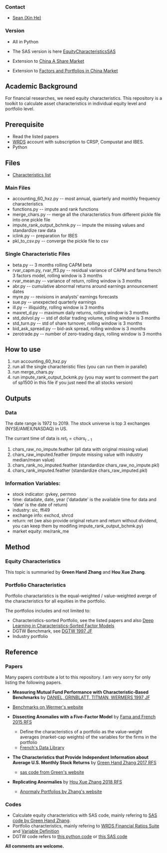 ### Contact

- [Sean (Xin He)](https://www.xinhesean.com)

### Version

- All in Python
- The SAS version is here [EquityCharacteristicsSAS](https://feng-cityuhk.github.io/EquityCharacteristicsSAS/)

- Extension to [China A Share Market](https://github.com/Quantactix/ChinaAShareEquityCharacteristics)
- Extension to [Factors and Portfolios in China Market](https://github.com/mlfina/China-A-Sort)

## Academic Background

For financial researches, we need equity characteristics. This repository is a toolkit to calculate asset characteristics in individual equity level and portfolio level.

## Prerequisite

- Read the listed papers
- [WRDS](https://wrds-web.wharton.upenn.edu) account with subscription to CRSP, Compustat and IBES.
- Python

## Files

- [Characteristics list](https://github.com/Feng-CityUHK/EquityCharacteristics/blob/master/chars60_summary.csv)

### Main Files
- accounting_60_hxz.py  -- most annual, quarterly and monthly frequency characteristics
- functions.py -- impute and rank functions
- merge_chars.py -- merge all the characteristics from different pickle file into one pickle file
- impute_rank_output_bchmk.py -- impute the missing values and standardize raw data
- iclink.py -- preparation for IBES
- pkl_to_csv.py -- converge the pickle file to csv

### Single Characteristic Files
- beta.py -- 3 months rolling CAPM beta
- rvar_capm.py, rvar_ff3.py -- residual variance of CAPM and fama french 3 factors model, rolling window is 3 months
- rvar_mean.py -- variance of return, rolling window is 3 months
- abr.py -- cumulative abnormal returns around earnings announcement dates
- myre.py -- revisions in analysts’ earnings forecasts
- sue.py -- unexpected quarterly earnings
- ill.py -- illiquidity, rolling window is 3 months
- maxret_d.py -- maximum daily returns, rolling window is 3 months
- std_dolvol.py -- std of dollar trading volume, rolling window is 3 months
- std_turn.py -- std of share turnover, rolling window is 3 months
- bid_ask_spread.py -- bid-ask spread, rolling window is 3 months
- zerotrade.py -- number of zero-trading days, rolling window is 3 months

## How to use

1. run accounting_60_hxz.py
2. run all the single characteristic files (you can run them in parallel)
3. run merge_chars.py
4. run impute_rank_output_bckmk.py (you may want to comment the part of sp1500 in this file if you just need the all stocks version)

## Outputs

### Data

The date range is 1972 to 2019. The stock universe is top 3 exchanges (NYSE/AMEX/NASDAQ) in US.

The currant time of data is $ret_t = chars_{t-1}$

1. chars_raw_no_impute.feather (all data with original missing value)
2. chars_raw_imputed.feather (impute missing value with industry median/mean value)
3. chars_rank_no_imputed.feather (standardize chars_raw_no_impute.pkl)
4. chars_rank_imputed.feather (standardize chars_raw_imputed.pkl)

### Information Variables:

- stock indicator: gvkey, permno
- time: datadate, date, year ('datadate' is the available time for data and 'date' is the date of return)
- industry: sic, ffi49
- exchange info: exchcd, shrcd
- return: ret (we also provide original return and return without dividend, you can keep them by modifing impute_rank_output_bchmk.py)
- market equity: me/rank_me

## Method

### Equity Characteristics

This topic is summaried by **Green Hand Zhang** and **Hou Xue Zhang**.

### Portfolio Characteristics

Portfolio charactaristics is the equal-weighted / value-weighted averge of the characteristics for all equities in the portfolio.

The portfolios includes and not limited to:

- Characteristics-sorted Portfolio, see the listed papers and also [Deep Learning in Characteristics-Sorted Factor Models](https://papers.ssrn.com/sol3/papers.cfm?abstract_id=3243683)
- DGTW Benchmark, see [DGTW 1997 JF](https://doi.org/10.1111/j.1540-6261.1997.tb02724.x)
- Industry portfolio

## Reference

### Papers

Many papers contribute a lot to this repository. I am very sorry for only listing the following papers.
-  **Measuring Mutual Fund Performance with Characteristic‐Based Benchmarks** by [DANIEL, GRINBLATT, TITMAN, WERMERS 1997 JF](https://doi.org/10.1111/j.1540-6261.1997.tb02724.x)
  - [Benchmarks on Wermer's website](http://terpconnect.umd.edu/~wermers/ftpsite/Dgtw/coverpage.htm)

- **Dissecting Anomalies with a Five-Factor Model** by [Fama and French 2015 RFS](https://doi.org/10.1093/rfs/hhv043)
  - Define the characteristics of a portfolio as the value-weight averages (market-cap weights) of the variables for the firms in the portfolio
  - [French's Data Library](http://mba.tuck.dartmouth.edu/pages/faculty/ken.french/data_library.html)

- **The Characteristics that Provide Independent Information about Average U.S. Monthly Stock Returns** by [Green Hand Zhang 2017 RFS](https://doi.org/10.1093/rfs/hhx019)
  - [sas code from Green's website](https://drive.google.com/file/d/0BwwEXkCgXEdRQWZreUpKOHBXOUU/view)
- **Replicating Anormalies** by [Hou Xue Zhang 2018 RFS](https://doi.org/10.1093/rfs/hhy131)
  - [Anormaly Portfolios by Zhang's website](http://global-q.org/index.html)

### Codes

- Calculate equity characteristics with SAS code, mainly refering to [SAS code by Green Hand Zhang](https://drive.google.com/file/d/0BwwEXkCgXEdRQWZreUpKOHBXOUU/view).
- Portfolio characteristics, mainly refering to [WRDS Financial Ratios Suite](https://wrds-www.wharton.upenn.edu/pages/support/research-wrds/sample-programs/wrds-sample-programs/wrds-financial-ratios-suite/) and [Variable Definition](https://wrds-www.wharton.upenn.edu/documents/793/WRDS_Industry_Financial_Ratio_Manual.pdf)
- DGTW code refers to [this python code](https://wrds-www.wharton.upenn.edu/pages/support/applications/python-replications/characteristic-based-benchmarks-daniel-grinblatt-titman-and-wermers-1997-python-version/) or [this SAS code](https://wrds-www.wharton.upenn.edu/pages/support/applications/portfolio-construction-and-market-anomalies/characteristic-based-benchmarks-daniel-grinblatt-titman-and-wermers-1997/)

**All comments are welcome.**
